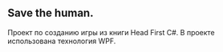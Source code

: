 ﻿## Save the human.
Проект по созданию игры из книги Head First C#.
В проекте использована технология WPF.